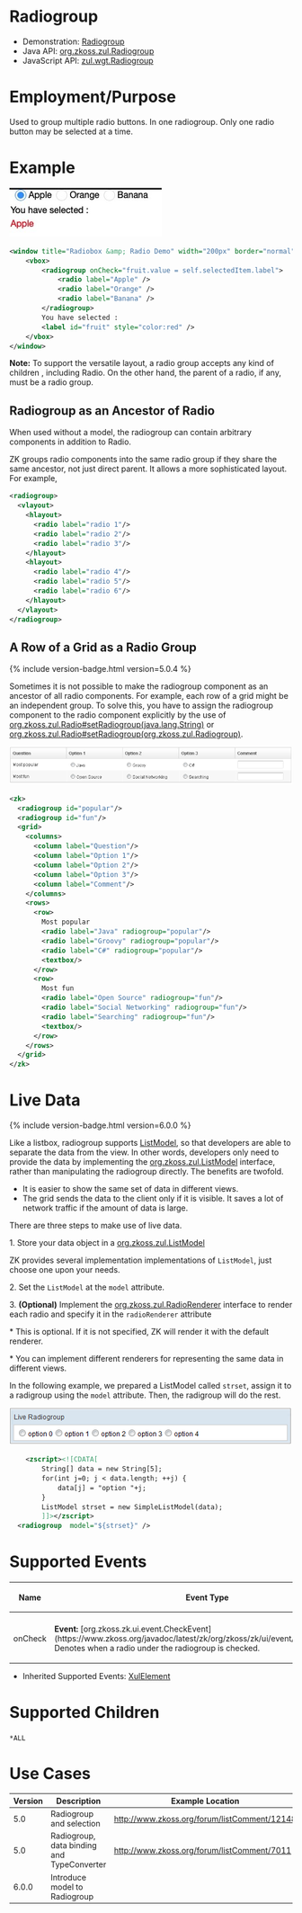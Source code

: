 # Radiogroup

- Demonstration:
  [Radiogroup](http://www.zkoss.org/zkdemo/input/radio_button)
- Java API: [org.zkoss.zul.Radiogroup](https://www.zkoss.org/javadoc/latest/zk/org/zkoss/zul/Radiogroup.html)
- JavaScript API:
  [zul.wgt.Radiogroup](https://www.zkoss.org/javadoc/latest/jsdoc/classes/zul.wgt.Radiogroup.html)


# Employment/Purpose

Used to group multiple radio buttons. In one radiogroup. Only one radio
button may be selected at a time.

# Example

![](/zk_component_ref/images/ZKComRef_radio.png)

```xml
<window title="Radiobox &amp; Radio Demo" width="200px" border="normal">
    <vbox>
        <radiogroup onCheck="fruit.value = self.selectedItem.label">
            <radio label="Apple" />
            <radio label="Orange" />
            <radio label="Banana" />
        </radiogroup>
        You have selected :
        <label id="fruit" style="color:red" />
    </vbox>
</window>
```

**Note:** To support the versatile layout, a radio group accepts any
kind of children , including Radio. On the other hand, the parent of a
radio, if any, must be a radio group.

## Radiogroup as an Ancestor of Radio

When used without a model, the radiogroup can contain arbitrary
components in addition to Radio.

ZK groups radio components into the same radio group if they share the
same ancestor, not just direct parent. It allows a more sophisticated
layout. For example,

```xml
<radiogroup>
  <vlayout>
    <hlayout>
      <radio label="radio 1"/>
      <radio label="radio 2"/>
      <radio label="radio 3"/>
    </hlayout>
    <hlayout>
      <radio label="radio 4"/>
      <radio label="radio 5"/>
      <radio label="radio 6"/>
    </hlayout>
  </vlayout>
</radiogroup>
```

## A Row of a Grid as a Radio Group

{% include version-badge.html version=5.0.4 %}

Sometimes it is not possible to make the radiogroup component as an
ancestor of all radio components. For example, each row of a grid might
be an independent group. To solve this, you have to assign the
radiogroup component to the radio component explicitly by the use of
[org.zkoss.zul.Radio#setRadiogroup(java.lang.String)](https://www.zkoss.org/javadoc/latest/zk/org/zkoss/zul/Radio.html#setRadiogroup(java.lang.String))
or
[org.zkoss.zul.Radio#setRadiogroup(org.zkoss.zul.Radiogroup)](https://www.zkoss.org/javadoc/latest/zk/org/zkoss/zul/Radio.html#setRadiogroup(org.zkoss.zul.Radiogroup)).

![](/zk_component_ref/images/ZKComRef_Radiogroup_Grid.png)

```xml
<zk>
  <radiogroup id="popular"/>
  <radiogroup id="fun"/>
  <grid>
    <columns>
      <column label="Question"/>
      <column label="Option 1"/>
      <column label="Option 2"/>
      <column label="Option 3"/>
      <column label="Comment"/>
    </columns>
    <rows>
      <row>
        Most popular
        <radio label="Java" radiogroup="popular"/>
        <radio label="Groovy" radiogroup="popular"/>
        <radio label="C#" radiogroup="popular"/>
        <textbox/>
      </row>
      <row>
        Most fun
        <radio label="Open Source" radiogroup="fun"/>
        <radio label="Social Networking" radiogroup="fun"/>
        <radio label="Searching" radiogroup="fun"/>
        <textbox/>
      </row>
    </rows>
  </grid>
</zk>
```

# Live Data

{% include version-badge.html version=6.0.0 %}

Like a listbox, radiogroup supports
[ListModel]({{site.baseurl}}/zk_dev_ref/mvc/list_model),
so that developers are able to separate the data from the view. In other
words, developers only need to provide the data by implementing the
[org.zkoss.zul.ListModel](https://www.zkoss.org/javadoc/latest/zk/org/zkoss/zul/ListModel.html) interface,
rather than manipulating the radiogroup directly. The benefits are
twofold.

- It is easier to show the same set of data in different views.
- The grid sends the data to the client only if it is visible. It saves
  a lot of network traffic if the amount of data is large.

There are three steps to make use of live data.

1\. Store your data object in a
[org.zkoss.zul.ListModel](https://www.zkoss.org/javadoc/latest/zk/org/zkoss/zul/ListModel.html)

  
ZK provides several implementation implementations of `ListModel`, just
choose one upon your needs.

2\. Set the `ListModel` at the `model` attribute.

3\. **(Optional)** Implement the
[org.zkoss.zul.RadioRenderer](https://www.zkoss.org/javadoc/latest/zk/org/zkoss/zul/RadioRenderer.html)
interface to render each radio and specify it in the `radioRenderer`
attribute

  
\* This is optional. If it is not specified, ZK will render it with the
default renderer.

\* You can implement different renderers for representing the same data
in different views.

In the following example, we prepared a ListModel called `strset`,
assign it to a radigroup using the `model` attribute. Then, the
radigroup will do the rest.

![](/zk_component_ref/images/Radiogroup.png)

```xml
    <zscript><![CDATA[
        String[] data = new String[5];
        for(int j=0; j < data.length; ++j) {
            data[j] = "option "+j;
        }
        ListModel strset = new SimpleListModel(data);
        ]]></zscript>
  <radiogroup  model="${strset}" />
```

# Supported Events

<table>
<thead>
<tr class="header">
<th><center>
<p>Name</p>
</center></th>
<th><center>
<p>Event Type</p>
</center></th>
</tr>
</thead>
<tbody>
<tr class="odd">
<td></td>
<td></td>
</tr>
<tr class="even">
<td><center>
<p>onCheck</p>
</center></td>
<td><p><strong>Event:</strong>
[org.zkoss.zk.ui.event.CheckEvent](https://www.zkoss.org/javadoc/latest/zk/org/zkoss/zk/ui/event/CheckEvent.html) Denotes when a radio
under the radiogroup is checked.</p></td>
</tr>
</tbody>
</table>

- Inherited Supported Events: [ XulElement]({{site.baseurl}}/zk_component_ref/base_components/xulelement#Supported_Events)

# Supported Children

`*ALL`

# Use Cases

| Version | Description                                | Example Location                                                                               |
|---------|--------------------------------------------|------------------------------------------------------------------------------------------------|
| 5.0     | Radiogroup and selection                   | [<http://www.zkoss.org/forum/listComment/12148>](http://www.zkoss.org/forum/listComment/12148) |
| 5.0     | Radiogroup, data binding and TypeConverter | [<http://www.zkoss.org/forum/listComment/7011>](http://www.zkoss.org/forum/listComment/7011)   |
| 6.0.0   | Introduce model to Radiogroup              |                                                                                                |
